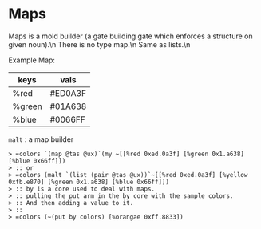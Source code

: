 # Maps

Maps is a mold builder (a gate building gate which enforces a structure on given noun).\n
There is no type map.\n
Same as lists.\n

Example Map:

| keys   | vals    |
| ---    | ---     |
| %red   | #ED0A3F |
| %green | #01A638 |
| %blue  | #0066FF |

`malt`
: a map builder

```hoon
> =colors `(map @tas @ux)`(my ~[[%red 0xed.0a3f] [%green 0x1.a638] [%blue 0x66ff]])
> :: or
> =colors (malt `(list (pair @tas @ux))`~[[%red 0xed.0a3f] [%yellow 0xfb.e870] [%green 0x1.a638] [%blue 0x66ff]])
> :: by is a core used to deal with maps.
> :: pulling the put arm in the by core with the sample colors.
> :: And then adding a value to it.
> ::
> =colors (~(put by colors) [%orangae 0xff.8833])
```

